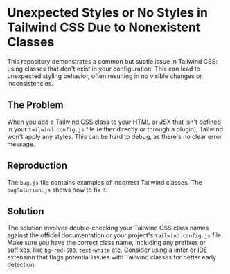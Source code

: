 # Unexpected Styles or No Styles in Tailwind CSS Due to Nonexistent Classes

This repository demonstrates a common but subtle issue in Tailwind CSS: using classes that don't exist in your configuration.  This can lead to unexpected styling behavior, often resulting in no visible changes or inconsistencies.

## The Problem

When you add a Tailwind CSS class to your HTML or JSX that isn't defined in your `tailwind.config.js` file (either directly or through a plugin), Tailwind won't apply any styles. This can be hard to debug, as there's no clear error message.

## Reproduction

The `bug.js` file contains examples of incorrect Tailwind classes.  The `bugSolution.js` shows how to fix it. 

## Solution

The solution involves double-checking your Tailwind CSS class names against the official documentation or your project's `tailwind.config.js` file.   Make sure you have the correct class name, including any prefixes or suffixes, like `bg-red-500`, `text-white` etc. Consider using a linter or IDE extension that flags potential issues with Tailwind classes for better early detection.